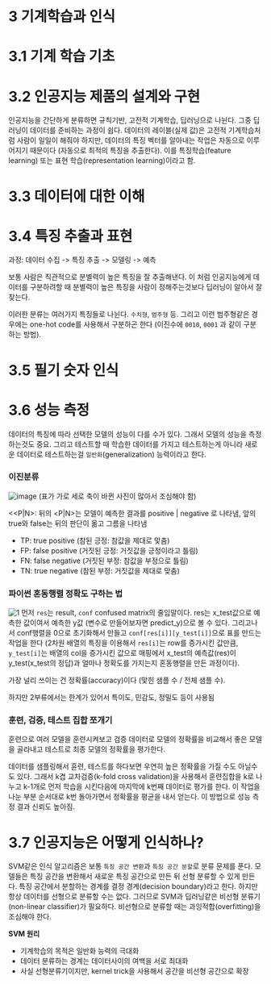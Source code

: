 # 3 기계학습과 인식


# 3.1 기계 학습 기초


# 3.2 인공지능 제품의 설계와 구현
인공지능을 간단하게 분류하면 규칙기반, 고전적 기계학습, 딥러닝으로 나뉜다. 그중 딥러닝이 데이터를 준비하는 과정이 쉽다. 데이터의 레이블(실제 값)은 고전적 기계학습처럼 사람이 일일이 해줘야 하지만, 데이터의 특징 벡터를 알아내는 작업은 자동으로 이루어지기 때문이다 (자동으로 최적의 특징을 추출한다). 이를 특징학습(feature learning) 또는 표현 학습(representation learning)이라고 함.



# 3.3 데이터에 대한 이해


# 3.4 특징 추출과 표현
과정: 데이터 수집 -> 특징 추출 -> 모델링 -> 예측

보통 사람은 직관적으로 분별력이 높은 특징을 잘 추출해낸다. 이 처럼 인공지능에게 데이터를 구분하려할 때 분별력이 높은 특징을 사람이 정해주는것보다 딥러닝이 알아서 잘 찾는다. 

이러한 분류는 여러가지 특징들로 나뉜다. `수치형`, `범주형` 등. 그리고 이런 범주형같은 경우에는 one-hot code를 사용해서 구분하곤 한다 (이진수에 `0010`, `0001` 과 같이 구분하는 방법).


# 3.5 필기 숫자 인식


# 3.6 성능 측정
데이터의 특징에 따라 선택한 모델의 성능이 다를 수가 있다. 그래서 모델의 성능을 측정하는것도 중요. 그리고 테스트할 때 학습한 데이터를 가지고 테스트하는게 아니라 새로운 데이터로 테스트하는걸 `일반화`(generalization) 능력이라고 한다.

### 이진분류
![image](https://user-images.githubusercontent.com/61288262/226641997-88b8a27c-1e52-4b63-a35c-acc51e16cc28.png) (표가 가로 세로 축이 바뀐 사진이 많아서 조심해야 함)

<<P|N>: 뒤의 <P|N>는 모델이 예측한 결과를 positive | negative 로 나타냄, 앞의 true와 false는 뒤의 판단이 옮고 그름을 나타냄

- TP: true positive (참된 긍정: 참값을 제대로 맟춤)
- FP: false positive (거짓된 긍정: 거짓값을 긍정이라고 틀림)
- FN: false negative (거짓된 부정: 참값을 부정으로 틀림)
- TN: true negative (참된 부정: 거짓값을 제대로 맞춤)

### 파이썬 혼동행렬 정확도 구하는 법
![1](https://user-images.githubusercontent.com/61288262/226641799-c85d56f4-3156-416a-80d8-e5a4a7b51028.PNG)
먼저 `res`는 result, `conf` confused matrix의 줄임말이다. res는 x_test값으로 예측한 값이여서 예측한 y값 (변수로 만들어보자면 predict_y)으로 볼 수 있다. 그리고나서 conf행렬을 0으로 초기화해서 만들고 `conf[res[i]][y_test[i]]`으로 표를 만드는 작업을 한다 (2차원 배열의 특징을 이용해서 `res[i]`는 row를 증가시킨 값만큼, `y_test[i]`는 배열의 col을 증가시킨 값으로 매핑에서 x_test의 예측값(res)이 y_test(x_test의 정답)과 얼마나 정확도를 가지는지 혼동행렬을 만든 과정이다).


가장 널리 쓰이는 건 정확률(accuracy)이다 (맟힌 샘플 수 / 전체 샘플 수).

하지만 2부류에서는 한계가 있어서 특이도, 민감도, 정밀도 등이 사용됨


### 훈련, 검증, 테스트 집합 쪼개기
훈련으로 여러 모델을 훈련시켜보고 검증 데이터로 모델의 정확률을 비교해서 좋은 모델을 골라내고 테스트로 최종 모델의 정확률을 평가한다.


데이터를 샘플링해서 휸련, 테스트를 하다보면 우연히 높은 정확률을 가질 수도 아닐수도 있다. 그래서 k겹 교차검증(k-fold cross validation)을 사용해서 훈련집합을 k로 나누고 k-1개로 먼저 학습을 시킨다음에 마지막에 k번째 데이터로 평가를 한다. 이 작업을 나눈 부분 순서대로 k번 돌아가면서 정확률을 평균을 내서 얻는다. 이 방법으로 성능 측정 결과 신뢰도 높아짐.



# 3.7 인공지능은 어떻게 인식하나?
SVM같은 인식 알고리즘은 보통 `특징 공간 변환`과 `특징 공간 분할`로 분류 문제를 푼다. 모델들은 특징 공간을 변환해서 새로운 특징 공간으로 만든 뒤 선형 분류할 수 있게 만든다. 특징 공간에서 분할하는 경계를 결정 경계(decision boundary)라고 한다. 하지만 항상 데이터를 선형으로 분류할 수는 없다. 그러므로 SVM과 딥러닝같은 비선형 분류기(non-linear classifier)가 필요하다. 비선형으로 분류할 때는 과잉적합(overfitting)을 조심해야 한다.

**SVM 원리**

- 기계학습의 목적은 일반화 능력의 극대화
- 데이터 분류하는 경계는 데이터사이의 여백을 서로 최대화
- 사실 선형분류기이지만, kernel trick을 사용해서 공간을 비선형 공간으로 확장